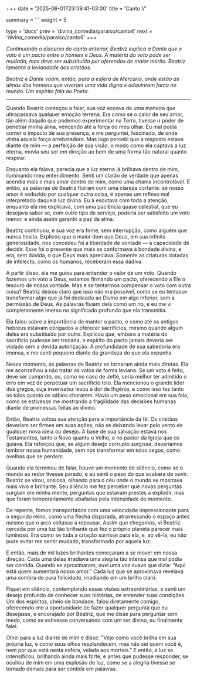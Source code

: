 +++
date = '2025-06-01T23:59:41-03:00'
title = 'Canto V'

summary = ' '
weight = 5

type = 'docs'
prev = 'divina_comedia/paraiso/canto4'
next = 'divina_comedia/paraiso/canto6'
+++

_Continuando o discurso do canto anterior, Beatriz explica a Dante que o voto é um pacto entre o homem e Deus. A matéria do voto pode ser mudada, mas deve ser substituída por oferendas de maior mérito. Beatriz lamenta a leviandade dos cristãos._

_Beatriz e Dante voam, então, para a esfera de Mercúrio, onde estão as almas dos homens que viveram uma vida digna e adquiriram fama no mundo. Um espírito fala ao Poeta._

---

Quando Beatriz começou a falar, sua voz ecoava de uma maneira que ultrapassava qualquer emoção terrena. Era como se o calor de seu amor, tão além daquilo que podemos experimentar na Terra, tivesse o poder de penetrar minha alma, vencendo até a força do meu olhar. Eu mal podia conter o impacto de sua presença, e me perguntei, fascinado, de onde vinha aquela força arrebatadora. Mas logo percebi que a resposta estava diante de mim — a perfeição de sua visão, o modo como ela captava a luz eterna, movia seu ser em direção ao bem de uma forma tão natural quanto respirar.

Enquanto ela falava, parecia que a luz eterna já brilhava dentro de mim, iluminando meu entendimento. Senti um clarão de verdade que apenas acendia mais e mais amor dentro de mim, como uma chama incontrolável. E então, as palavras de Beatriz fluíram com uma clareza cortante: se nosso amor é seduzido por qualquer outra coisa, é apenas um reflexo mal interpretado daquela luz divina. Eu a escutava com toda a atenção, enquanto ela me explicava, com uma paciência quase celestial, que eu desejava saber se, com outro tipo de serviço, poderia ser satisfeito um voto menor, e ainda assim garantir a paz da alma.

Beatriz continuou, e sua voz era firme, sem interrupção, como alguém que nunca hesita. Explicou que o maior dom que Deus, em sua infinita generosidade, nos concedeu foi a liberdade de vontade — a capacidade de decidir. Esse foi o presente que mais se conformava à bondade divina, e era, sem dúvida, o que Deus mais apreciava. Somente as criaturas dotadas de intelecto, como os humanos, receberam essa dádiva.

A partir disso, ela me guiou para entender o valor de um voto. Quando fazemos um voto a Deus, estamos firmando um pacto, oferecendo a Ele o tesouro de nossa vontade. Mas e se tentarmos compensar o voto com outra coisa? Beatriz deixou claro que isso não era possível, como se eu tentasse transformar algo que já foi dedicado ao Divino em algo inferior, sem a permissão de Deus. As palavras fluíam dela como um rio, e eu me vi completamente imerso no significado profundo que ela transmitia.

Ela falou sobre a importância de manter o pacto, e como até os antigos hebreus estavam obrigados a oferecer sacrifícios, mesmo quando algum deles era substituído por outro. Explicou que, embora a matéria do sacrifício pudesse ser trocada, o espírito do pacto jamais deveria ser violado sem a devida autorização. A profundidade de sua sabedoria era imensa, e me senti pequeno diante da grandeza do que ela expunha.

Nesse momento, as palavras de Beatriz se tornaram ainda mais diretas. Ela me aconselhou a não tratar os votos de forma leviana. Se um voto é feito, deve ser cumprido, ou, como no caso de Jefté, seria melhor ter admitido o erro em vez de perpetuar um sacrifício tolo. Ela mencionou o grande líder dos gregos, cuja insensatez levou à dor de Ifigênia, e como isso fez tanto os tolos quanto os sábios chorarem. Havia um peso emocional em sua fala, como se estivesse me mostrando a fragilidade das decisões humanas diante de promessas feitas ao divino.

Então, Beatriz voltou sua atenção para a importância da fé. Os cristãos deveriam ser firmes em suas ações, não se deixando levar pelo vento de qualquer nova ideia ou desejo. A base de sua salvação estava nos Testamentos, tanto o Novo quanto o Velho, e no pastor da Igreja que os guiava. Ela reforçou que, se algum desejo corrupto surgisse, deveríamos lembrar nossa humanidade, sem nos transformar em tolos cegos, como ovelhas que se perdem.

Quando ela terminou de falar, houve um momento de silêncio, como se o mundo ao redor tivesse parado, e eu senti o peso do que acabara de ouvir. Beatriz se virou, ansiosa, olhando para o céu onde o mundo se mostrava mais vivo e brilhante. Seu silêncio me fez perceber que novas perguntas surgiam em minha mente, perguntas que estavam prestes a explodir, mas que foram temporariamente abafadas pela intensidade do momento.

De repente, fomos transportados com uma velocidade impressionante para o segundo reino, como uma flecha disparada, atravessando o espaço antes mesmo que o arco voltasse a repousar. Assim que chegamos, vi Beatriz cercada por uma luz tão brilhante que fez o próprio planeta parecer mais luminoso. Era como se toda a criação sorrisse para ela, e, ao vê-la, eu não pude evitar me sentir mudado, transformado por aquela luz.

E então, mais de mil luzes brilhantes começaram a se mover em nossa direção. Cada uma delas irradiava uma alegria tão intensa que mal podia ser contida. Quando se aproximaram, ouvi uma voz suave que dizia: "Aqui está quem aumentará nosso amor." Cada luz que se aproximava revelava uma sombra de pura felicidade, irradiando em um brilho claro.

Fiquei em silêncio, contemplando essas visões extraordinárias, e senti um desejo profundo de conhecer suas histórias, de entender suas condições. Um dos espíritos, cheio de bondade, falou diretamente comigo, oferecendo-me a oportunidade de fazer qualquer pergunta que eu desejasse, e encorajado por Beatriz, que me disse para perguntar sem medo, como se estivesse conversando com um ser divino, eu finalmente falei.

Olhei para a luz diante de mim e disse: "Vejo como você brilha em sua própria luz, e como seus olhos resplandecem, mas não sei quem você é, nem por que está nesta esfera, velada aos mortais." E então, a luz se intensificou, brilhando ainda mais forte, e antes que pudesse responder, se ocultou de mim em uma explosão de luz, como se a alegria tivesse se tornado demais para ser contida em palavras.